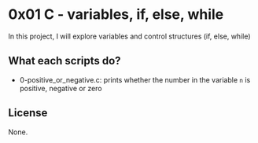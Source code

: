 # 0x01 C - variables, if, else, while

In this project, I will explore variables and control structures (if, else, while)

## What each scripts do?

* 0-positive_or_negative.c: prints whether the number in the variable `n` is positive, negative or zero

## License

None.
